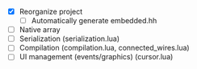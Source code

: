 - [x] Reorganize project
  - [ ] Automatically generate embedded.hh
- [ ] Native array
- [ ] Serialization (serialization.lua)
- [ ] Compilation (compilation.lua, connected_wires.lua)
- [ ] UI management (events/graphics) (cursor.lua)
